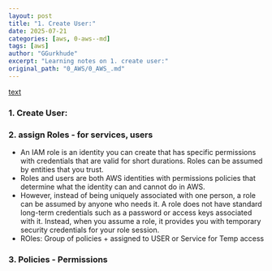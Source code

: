 ```yaml
---
layout: post
title: "1. Create User:"
date: 2025-07-21
categories: [aws, 0-aws--md]
tags: [aws]
author: "GGurkhude"
excerpt: "Learning notes on 1. create user:"
original_path: "0_AWS/0_AWS_.md"
---
```


[text](AWS_Free_Tier.md)

### 1. Create User:
### 2. assign Roles - for services, users 
- An IAM role is an identity you can create that has specific permissions with credentials that are valid for short durations. Roles can be assumed by entities that you trust.
- Roles and users are both AWS identities with permissions policies that determine what the identity can and cannot do in AWS.
- However, instead of being uniquely associated with one person, a role can be assumed by anyone who needs it. A role does not have standard long-term credentials such as a password or access keys associated with it. Instead, when you assume a role, it provides you with temporary security credentials for your role session.
- ROles: Group of policies + assigned to USER or Service for Temp access
### 3. Policies - Permissions